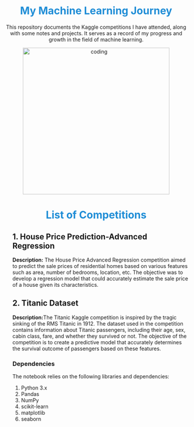 <h1 style="color: #1f8dd6; text-align: center;">My Machine Learning Journey</h1>
<p style="text-align: center;">This repository documents the Kaggle competitions I have attended, along with some notes and projects. It serves as a record of my progress and growth in the field of machine learning.</p>

<p style="text-align: center;"><img alt="coding" width="400" src="https://media.giphy.com/media/iPj5oRtJzQGxwzuCKV/giphy.gif"></p>

<h1 style="color: #1f8dd6; text-align: center;">List of Competitions</h1>

<ol>
    <h2>1. House Price Prediction-Advanced Regression</h2>
    <p>
      <strong>Description:</strong> The House Price Advanced Regression competition aimed to predict the sale prices of residential homes based on various features such as area, number of bedrooms, location, etc. The objective was to develop a regression model that could accurately estimate the sale price of a house given its characteristics.
    </p>
    
      
<h2>2. Titanic Dataset</h2>

<p><strong>Description:</strong>The Titanic Kaggle competition is inspired by the tragic sinking of the RMS Titanic in 1912. The dataset used in the competition contains information about Titanic passengers, including their age, sex, cabin class, fare, and whether they survived or not. The objective of the competition is to create a predictive model that accurately determines the survival outcome of passengers based on these features.</p>


<h3>Dependencies</h3>

<p>The notebook relies on the following libraries and dependencies:</p>

<ol>
  <li>Python 3.x</li>
  <li>Pandas</li>
  <li>NumPy</li>
  <li>scikit-learn</li>
  <li>matplotlib</li>
  <li>seaborn</li>
</ol>

